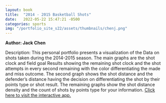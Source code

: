 ```yaml
---
layout: book
title:  "2014 - 2015 Basketball Shots"
date:   2022-05-22 15:47:21 -0500
categories: sports
img: "/portfolio_site_s22/assets/thumbnails/chenj.png"
---
```


<b>Author: Jack Chen</b>

Description: This personal portfolio presents a visualization of the Data on shots taken during the
2014-2015 season. The main graphs are the shot clock and field goal Results showing the
remaining shot clock and the shot attempts in every second remaining with the color
differentiating the made and miss outcome. The second graph shows the shot distance and the
defender’s distance having the decision on differentiating the shot by their points type or shot
result. The remaining graphs show the shot distance density and the count of shots by points type
for your information. <a href="https://data-viz.it.wisc.edu/content/17c066c7-339e-45d4-9562-fc2e57c04b7c">Click here to visit the interactive app.</a>

[jekyll-docs]: https://jekyllrb.com/docs/home
[jekyll-gh]:   https://github.com/jekyll/jekyll
[jekyll-talk]: https://talk.jekyllrb.com/
